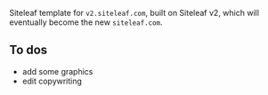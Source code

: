Siteleaf template for `v2.siteleaf.com`, built on Siteleaf v2, which will eventually become the new `siteleaf.com`.

## To dos

- add some graphics
- edit copywriting
